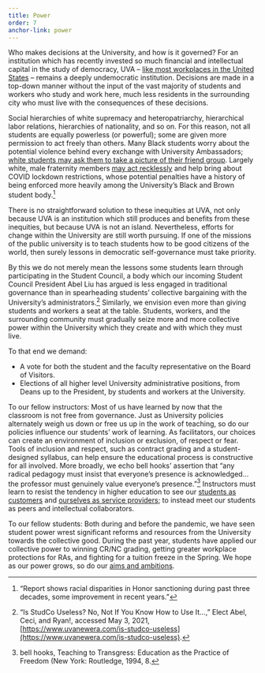 ```yaml
---
title: Power
order: 7
anchor-link: power
---
```

Who makes decisions at the University, and how is it governed? For an institution which has recently invested so much financial and intellectual capital in the study of democracy, UVA – [like most workplaces in the United States](https://theanarchistlibrary.org/library/bob-black-the-abolition-of-work/) – remains a deeply undemocratic institution. Decisions are made in a top-down manner without the input of the vast majority of students and workers who study and work here, much less residents in the surrounding city who must live with the consequences of these decisions. 

Social hierarchies of white supremacy and heteropatriarchy, hierarchical labor relations, hierarchies of nationality, and so on. For this reason, not all students are equally powerless (or powerful); some are given more permission to act freely than others. Many Black students worry about the potential violence behind every exchange with University Ambassadors; [white students may ask them to take a picture of their friend group](https://twitter.com/BeyondUva/status/1362145210743062530). Largely white, male fraternity members [may act recklessly](https://www.cavalierdaily.com/article/2021/02/u-va-confirms-covid-19-violations-are-being-brought-against-five-fraternities) and help bring about COVID lockdown restrictions, whose potential penalties have a history of being enforced more heavily among the University’s Black and Brown student body.[^45]

There is no straightforward solution to these inequities at UVA, not only because UVA is an institution which still produces and benefits from these inequities, but because UVA is not an island. Nevertheless, efforts for change within the University are still worth pursuing. If one of the missions of the public university is to teach students how to be good citizens of the world, then surely lessons in democratic self-governance must take priority. 

By this we do not merely mean the lessons some students learn through participating in the Student Council, a body which our incoming Student Council President Abel Liu has argued is less engaged in traditional governance than in spearheading students’ collective bargaining with the University’s administrators.[^46] Similarly, we envision even more than giving students and workers a seat at the table. Students, workers, and the surrounding community must gradually seize more and more collective power within the University which they create and with which they must live.

To that end we demand:

* A vote for both the student and the faculty representative on the Board of Visitors.
* Elections of all higher level University administrative positions, from Deans up to the President, by students and workers at the University. 

To our fellow instructors: Most of us have learned by now that the classroom is not free from governance. Just as University policies alternately weigh us down or free us up in the work of teaching, so do our policies influence our students’ work of learning. As facilitators, our choices can create an environment of inclusion or exclusion, of respect or fear. Tools of inclusion and respect, such as contract grading and a student-designed syllabus, can help ensure the educational process is constructive for all involved. More broadly, we echo bell hooks’ assertion that “any radical pedagogy must insist that everyone’s presence is acknowledged… the professor must genuinely value everyone’s presence.”[^47] Instructors must learn to resist the tendency in higher education to see our [students as customers](https://www.insidehighered.com/views/2014/02/27/essay-critiques-how-student-customer-idea-erodes-key-values-higher-education) and [ourselves as service providers](https://www.chronicle.com/article/faculty-members-are-not-cashiers/); to instead meet our students as peers and intellectual collaborators.

To our fellow students: Both during and before the pandemic, we have seen student power wrest significant reforms and resources from the University towards the collective good. During the past year, students have applied our collective power to winning CR/NC grading, getting greater workplace protections for RAs, and fighting for a tuition freeze in the Spring. We hope as our power grows, so do our [aims and ambitions](https://y.dsausa.org/the-activist/why-tuition-strikes-matter/).

[^45]: “Report shows racial disparities in Honor sanctioning during past three decades, some improvement in recent years.”
[^46]: “Is StudCo Useless? No, Not If You Know How to Use It…,” Elect Abel, Ceci, and Ryan!, accessed May 3, 2021, [https://www.uvanewera.com/is-studco-useless](https://www.uvanewera.com/is-studco-useless).
[^47]: bell hooks, Teaching to Transgress: Education as the Practice of Freedom (New York: Routledge, 1994, 8.